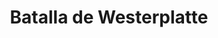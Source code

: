 ﻿---
title: "Batalla de Westerplatte"
permalink: periodes_824.html
layout: periode
dataInici: 1939-09-01
dataFi: 1939-09-07
sidebar: periodes
pares:
  - id: 823
    title: "Invasión de Polonia"
    dataInici: "(1939-09-01)"
    dataFi: "(1939-10-06)"

fills:
jocsPrincipals:
  - title: "Some Poles Apart: The Battle of the Westerplatte"
    bggId: 28388
    dataInici: 
    dataFi: 

  - title: "7 Days of Westerplatte"
    bggId: 145103
    dataInici: 
    dataFi: 

jocsEscenaris:
jocsEpoca:
jocsEpocaEscenaris:
---
